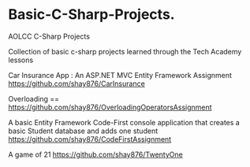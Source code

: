 # Basic-C-Sharp-Projects.
AOLCC C-Sharp Projects

Collection of basic c-sharp projects learned through the Tech Academy lessons


Car Insurance App : An ASP.NET MVC Entity Framework Assignment 
https://github.com/shay876/CarInsurance

Overloading ==
https://github.com/shay876/OverloadingOperatorsAssignment

A basic Entity Framework Code-First console application that creates a basic Student database and adds one student
https://github.com/shay876/CodeFirstAssignment

A game of 21
https://github.com/shay876/TwentyOne
